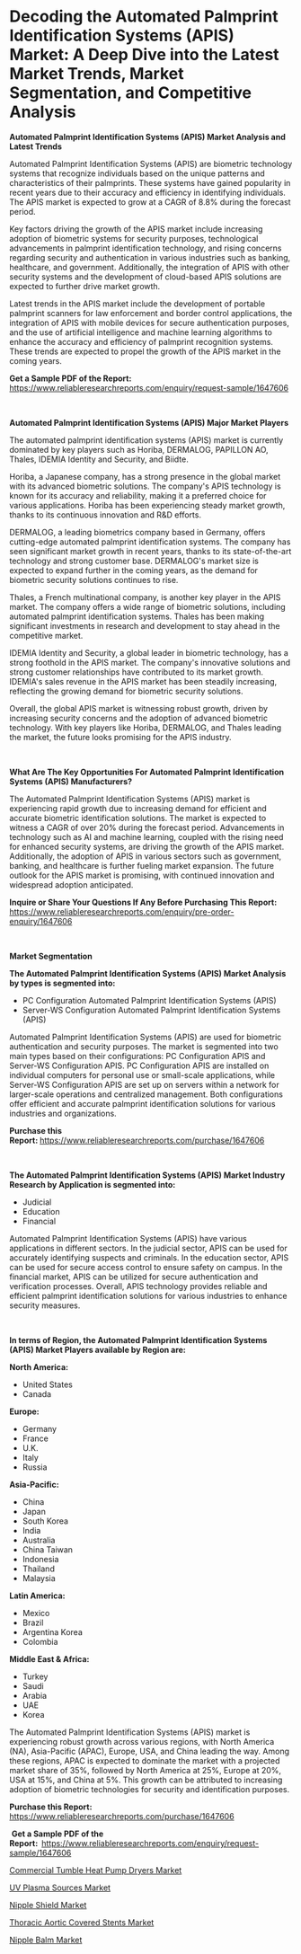 <p><h1>Decoding the Automated Palmprint Identification Systems (APIS) Market: A Deep Dive into the Latest Market Trends, Market Segmentation, and Competitive Analysis</h1></p><p><strong>Automated Palmprint Identification Systems (APIS) Market Analysis and Latest Trends</strong></p>
<p><p>Automated Palmprint Identification Systems (APIS) are biometric technology systems that recognize individuals based on the unique patterns and characteristics of their palmprints. These systems have gained popularity in recent years due to their accuracy and efficiency in identifying individuals. The APIS market is expected to grow at a CAGR of 8.8% during the forecast period.</p><p>Key factors driving the growth of the APIS market include increasing adoption of biometric systems for security purposes, technological advancements in palmprint identification technology, and rising concerns regarding security and authentication in various industries such as banking, healthcare, and government. Additionally, the integration of APIS with other security systems and the development of cloud-based APIS solutions are expected to further drive market growth.</p><p>Latest trends in the APIS market include the development of portable palmprint scanners for law enforcement and border control applications, the integration of APIS with mobile devices for secure authentication purposes, and the use of artificial intelligence and machine learning algorithms to enhance the accuracy and efficiency of palmprint recognition systems. These trends are expected to propel the growth of the APIS market in the coming years.</p></p>
<p><strong>Get a Sample PDF of the Report:&nbsp;</strong> <a href="https://www.reliableresearchreports.com/enquiry/request-sample/1647606">https://www.reliableresearchreports.com/enquiry/request-sample/1647606</a></p>
<p>&nbsp;</p>
<p><strong>Automated Palmprint Identification Systems (APIS) Major Market Players</strong></p>
<p><p>The automated palmprint identification systems (APIS) market is currently dominated by key players such as Horiba, DERMALOG, PAPILLON AO, Thales, IDEMIA Identity and Security, and Biidte. </p><p>Horiba, a Japanese company, has a strong presence in the global market with its advanced biometric solutions. The company's APIS technology is known for its accuracy and reliability, making it a preferred choice for various applications. Horiba has been experiencing steady market growth, thanks to its continuous innovation and R&D efforts.</p><p>DERMALOG, a leading biometrics company based in Germany, offers cutting-edge automated palmprint identification systems. The company has seen significant market growth in recent years, thanks to its state-of-the-art technology and strong customer base. DERMALOG's market size is expected to expand further in the coming years, as the demand for biometric security solutions continues to rise.</p><p>Thales, a French multinational company, is another key player in the APIS market. The company offers a wide range of biometric solutions, including automated palmprint identification systems. Thales has been making significant investments in research and development to stay ahead in the competitive market.</p><p>IDEMIA Identity and Security, a global leader in biometric technology, has a strong foothold in the APIS market. The company's innovative solutions and strong customer relationships have contributed to its market growth. IDEMIA's sales revenue in the APIS market has been steadily increasing, reflecting the growing demand for biometric security solutions.</p><p>Overall, the global APIS market is witnessing robust growth, driven by increasing security concerns and the adoption of advanced biometric technology. With key players like Horiba, DERMALOG, and Thales leading the market, the future looks promising for the APIS industry.</p></p>
<p>&nbsp;</p>
<p><strong>What Are The Key Opportunities For Automated Palmprint Identification Systems (APIS) Manufacturers?</strong></p>
<p><p>The Automated Palmprint Identification Systems (APIS) market is experiencing rapid growth due to increasing demand for efficient and accurate biometric identification solutions. The market is expected to witness a CAGR of over 20% during the forecast period. Advancements in technology such as AI and machine learning, coupled with the rising need for enhanced security systems, are driving the growth of the APIS market. Additionally, the adoption of APIS in various sectors such as government, banking, and healthcare is further fueling market expansion. The future outlook for the APIS market is promising, with continued innovation and widespread adoption anticipated.</p></p>
<p><strong>Inquire or Share Your Questions If Any Before Purchasing This Report:</strong> <a href="https://www.reliableresearchreports.com/enquiry/pre-order-enquiry/1647606">https://www.reliableresearchreports.com/enquiry/pre-order-enquiry/1647606</a></p>
<p>&nbsp;</p>
<p><strong>Market Segmentation</strong></p>
<p><strong>The Automated Palmprint Identification Systems (APIS) Market Analysis by types is segmented into:</strong></p>
<p><ul><li>PC Configuration Automated Palmprint Identification Systems (APIS)</li><li>Server-WS Configuration Automated Palmprint Identification Systems (APIS)</li></ul></p>
<p><p>Automated Palmprint Identification Systems (APIS) are used for biometric authentication and security purposes. The market is segmented into two main types based on their configurations: PC Configuration APIS and Server-WS Configuration APIS. PC Configuration APIS are installed on individual computers for personal use or small-scale applications, while Server-WS Configuration APIS are set up on servers within a network for larger-scale operations and centralized management. Both configurations offer efficient and accurate palmprint identification solutions for various industries and organizations.</p></p>
<p><strong>Purchase this Report:&nbsp;</strong><a href="https://www.reliableresearchreports.com/purchase/1647606">https://www.reliableresearchreports.com/purchase/1647606</a></p>
<p>&nbsp;</p>
<p><strong>The Automated Palmprint Identification Systems (APIS) Market Industry Research by Application is segmented into:</strong></p>
<p><ul><li>Judicial</li><li>Education</li><li>Financial</li></ul></p>
<p><p>Automated Palmprint Identification Systems (APIS) have various applications in different sectors. In the judicial sector, APIS can be used for accurately identifying suspects and criminals. In the education sector, APIS can be used for secure access control to ensure safety on campus. In the financial market, APIS can be utilized for secure authentication and verification processes. Overall, APIS technology provides reliable and efficient palmprint identification solutions for various industries to enhance security measures.</p></p>
<p>&nbsp;</p>
<p><strong>In terms of Region, the Automated Palmprint Identification Systems (APIS) Market Players available by Region are:</strong></p>
<p>
    <p> <strong> North America: </strong>
        <ul>
            <li>United States</li>
            <li>Canada</li>
        </ul>
        </p> 
    <p> <strong> Europe: </strong>
        <ul>
            <li>Germany</li>
            <li>France</li>
            <li>U.K.</li>
            <li>Italy</li>
            <li>Russia</li>
        </ul>
        </p> 
    <p> <strong> Asia-Pacific: </strong>
        <ul>
            <li>China</li>
            <li>Japan</li>
            <li>South Korea</li>
            <li>India</li>
            <li>Australia</li>
            <li>China Taiwan</li>
            <li>Indonesia</li>
            <li>Thailand</li>
            <li>Malaysia</li>
        </ul>
        </p> 
    <p> <strong> Latin America: </strong>
        <ul>
            <li>Mexico</li>
            <li>Brazil</li>
            <li>Argentina Korea</li>
            <li>Colombia</li>
        </ul>
        </p> 
    <p> <strong> Middle East & Africa: </strong>
        <ul>
            <li>Turkey</li>
            <li>Saudi</li>
            <li>Arabia</li>
            <li>UAE</li>
            <li>Korea</li>
        </ul>
    </p>
    </p>
<p><p>The Automated Palmprint Identification Systems (APIS) market is experiencing robust growth across various regions, with North America (NA), Asia-Pacific (APAC), Europe, USA, and China leading the way. Among these regions, APAC is expected to dominate the market with a projected market share of 35%, followed by North America at 25%, Europe at 20%, USA at 15%, and China at 5%. This growth can be attributed to increasing adoption of biometric technologies for security and identification purposes.</p></p>
<p><strong>Purchase this Report: </strong><a href="https://www.reliableresearchreports.com/purchase/1647606">https://www.reliableresearchreports.com/purchase/1647606</a></p>
<p>&nbsp;<strong>Get a Sample PDF of the Report:&nbsp;&nbsp;</strong><a href="https://www.reliableresearchreports.com/enquiry/request-sample/1647606">https://www.reliableresearchreports.com/enquiry/request-sample/1647606</a></p>
<p><strong></strong></p>
<p><p><a href="https://issuu.com/reportprime-2/docs/commercial-tumble-heat-pump-dryers-market-size-203">Commercial Tumble Heat Pump Dryers Market</a></p><p><a href="https://github.com/guneycigdem35/Market-Research-Report-List-2/blob/main/uv-plasma-sources-market.md">UV Plasma Sources Market</a></p><p><a href="https://view.publitas.com/reportprime-1/nipple-shield-market-growth-market-trends-covid-19-impact-and-forecasts-for-period-from-2024-2031/">Nipple Shield Market</a></p><p><a href="https://meowing-lemming-dd3.notion.site/Thoracic-Aortic-Covered-Stents-Market-Size-and-Growth-Market-Segmentation-Regional-and-Country-Bre-be4dd4873310476daa4d06a6d7756b72">Thoracic Aortic Covered Stents Market</a></p><p><a href="https://view.publitas.com/reportprime-1/nipple-balm-market-size-growing-and-forecasted-for-period-from-2024-2031-and-provides-complete-market-analysis-of-this-market/">Nipple Balm Market</a></p></p>
